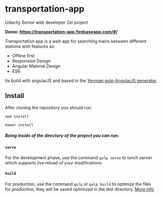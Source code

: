 # transportation-app
Udacity Senior web developer 2st project

**Demo: https://transportation-app.firebaseapp.com/#/**

Transportation app is a web app for searching trains between different stations with features as:
* Offline first
* Responsive Design
* Angular Material Design
* ES6

Its build with angularJS and based in the [Yeoman gulp-AngularJS generator](https://github.com/Swiip/generator-gulp-angular).

## Install

After cloning the repository you should run:

`npm install`

`bower install`


##### Being inside of the directory of the project you can run:


#### `serve`

For the development phase, use the command `gulp serve` to lunch server which supports live reload of your modifications.


#### `build`

For production, use the command `gulp` or `gulp build` to optimize the files for production, they will be saved optimized in the dist directory.
[More info](https://github.com/Swiip/generator-gulp-angular/blob/master/docs/user-guide.md#optimization-process)



